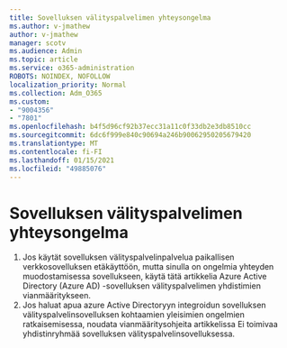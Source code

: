 ```yaml
---
title: Sovelluksen välityspalvelimen yhteysongelma
ms.author: v-jmathew
author: v-jmathew
manager: scotv
ms.audience: Admin
ms.topic: article
ms.service: o365-administration
ROBOTS: NOINDEX, NOFOLLOW
localization_priority: Normal
ms.collection: Adm_O365
ms.custom:
- "9004356"
- "7801"
ms.openlocfilehash: b4f5d96cf92b37ecc31a11c0f33db2e3db8510cc
ms.sourcegitcommit: 6dc6f999e840c90694a246b90062950205679420
ms.translationtype: MT
ms.contentlocale: fi-FI
ms.lasthandoff: 01/15/2021
ms.locfileid: "49885076"
---
```

# <a name="app-proxy-connection-issue"></a>Sovelluksen välityspalvelimen yhteysongelma

1. Jos käytät sovelluksen välityspalvelinpalvelua paikallisen verkkosovelluksen etäkäyttöön, mutta sinulla on ongelmia yhteyden [](https://docs.microsoft.com/azure/active-directory/manage-apps/application-proxy-debug-connectors) muodostamisessa sovellukseen, käytä tätä artikkelia Azure Active Directory (Azure AD) -sovelluksen välityspalvelimen yhdistimien vianmääritykseen.
2. Jos haluat apua azure Active Directoryyn integroidun sovelluksen välityspalvelinsovelluksen kohtaamien yleisimien [](https://docs.microsoft.com/azure/active-directory/application-proxy-connectivity-no-working-connector) ongelmien ratkaisemisessa, noudata vianmääritysohjeita artikkelissa Ei toimivaa yhdistinryhmää sovelluksen välityspalvelinsovelluksessa.
